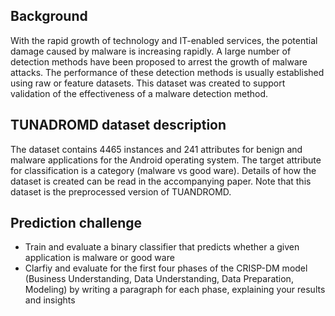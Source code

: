 ## Background

With the rapid growth of technology and IT-enabled services, the potential damage caused by malware is increasing rapidly. A large number of detection methods have been proposed to arrest the growth of malware attacks. The performance of these detection methods is usually established using raw or feature datasets. This dataset was created to support validation of the effectiveness of a malware detection method.

## TUNADROMD dataset description
The dataset contains 4465 instances and 241 attributes for benign and malware applications for the Android operating system. The target attribute for classification is a category (malware vs good ware). Details of how the dataset is created can be read in the accompanying paper. Note that this dataset is the preprocessed version of TUANDROMD.

## Prediction challenge

- Train and evaluate a binary classifier that predicts whether a given application is malware or good ware
- Clarfiy and evaluate for the first four phases of the CRISP-DM model (Business Understanding, Data Understanding, Data Preparation, Modeling) by writing a paragraph for each phase, explaining your results and insights
